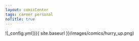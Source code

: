 ```yaml
---
layout: comicCenter
tags: career personal
noTitle: true
---
```


![_config.yml]({{ site.baseurl }}/images/comics/hurry_up.png)
